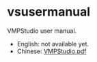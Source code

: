 # vsusermanual
VMPStudio user manual.

 * English: not available yet.
 * Chinese: [VMPStudio.pdf](https://gitee.com/yunyoo/vsusermanual/blob/master/VMPStudio.pdf)
